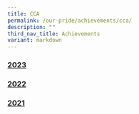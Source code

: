 ```yaml
---
title: CCA
permalink: /our-pride/achievements/cca/
description: ""
third_nav_title: Achievements
variant: markdown
---
```

### [2023](/our-pride/achievements/cca/2023/)

### [2022](/our-pride/achievements/cca/2022/)

### [2021](/our-pride/achievements/cca/2021/)